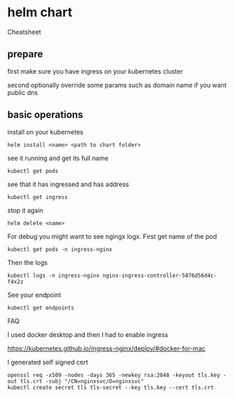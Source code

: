 # helm chart

Cheatsheet

## prepare
first make sure you have ingress on your kubernetes cluster

second optionally override some params such as domain name if you want public dns

## basic operations

install on your kubernetes
```
helm install <name> <path to chart folder>
```

see it running and get its full name
```
kubectl get pods
```

see that it has ingressed and has address
```
kubectl get ingress
```

stop it again
```
helm delete <name>
```

For debug you might want to see ngingx logx.
First get name of the pod
```
kubectl get pods -n ingress-nginx
```
Then the logs
```
kubectl logs -n ingress-nginx nginx-ingress-controller-5876d56d4c-f4x2z
```

See your endpoint
```
kubectl get endpoints
```

FAQ

I used docker desktop and then I had to enable ingress

https://kubernetes.github.io/ingress-nginx/deploy/#docker-for-mac

I generated self signed cert

```
openssl req -x509 -nodes -days 365 -newkey rsa:2048 -keyout tls.key -out tls.crt -subj "/CN=nginxsvc/O=nginxsvc"
kubectl create secret tls tls-secret --key tls.key --cert tls.crt
```
